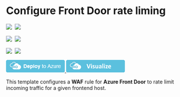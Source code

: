 # Configure Front Door rate liming 

<IMG SRC="https://azurequickstartsservice.blob.core.windows.net/badges/201-front-door-rate-limiting/PublicLastTestDate.svg" />&nbsp;
<IMG SRC="https://azurequickstartsservice.blob.core.windows.net/badges/201-front-door-rate-limiting/PublicDeployment.svg" />&nbsp;

<IMG SRC="https://azurequickstartsservice.blob.core.windows.net/badges/201-front-door-rate-limiting/FairfaxLastTestDate.svg" />&nbsp;
<IMG SRC="https://azurequickstartsservice.blob.core.windows.net/badges/201-front-door-rate-limiting/FairfaxDeployment.svg" />&nbsp;

<IMG SRC="https://azurequickstartsservice.blob.core.windows.net/badges/201-front-door-rate-limiting/BestPracticeResult.svg" />&nbsp;
<IMG SRC="https://azurequickstartsservice.blob.core.windows.net/badges/201-front-door-rate-limiting/CredScanResult.svg" />&nbsp;

<a href="https://portal.azure.com/#create/Microsoft.Template/uri/https%3A%2F%2Fraw.githubusercontent.com%2FAzure%2Fazure-quickstart-templates%2Fmaster%2F201-front-door-rate-limiting%2Fazuredeploy.json" target="_blank">
    <img src="https://raw.githubusercontent.com/Azure/azure-quickstart-templates/master/1-CONTRIBUTION-GUIDE/images/deploytoazure.png"/>
</a>
<a href="http://armviz.io/#/?load=https%3A%2F%2Fraw.githubusercontent.com%2FAzure%2Fazure-quickstart-templates%2Fmaster%2F201-front-door-rate-limiting%2Fazuredeploy.json" target="_blank">
<img src="https://raw.githubusercontent.com/Azure/azure-quickstart-templates/master/1-CONTRIBUTION-GUIDE/images/visualizebutton.png"/>
</a>

This template configures a **WAF** rule for **Azure Front Door** to rate limit incoming traffic for a given frontend host.
